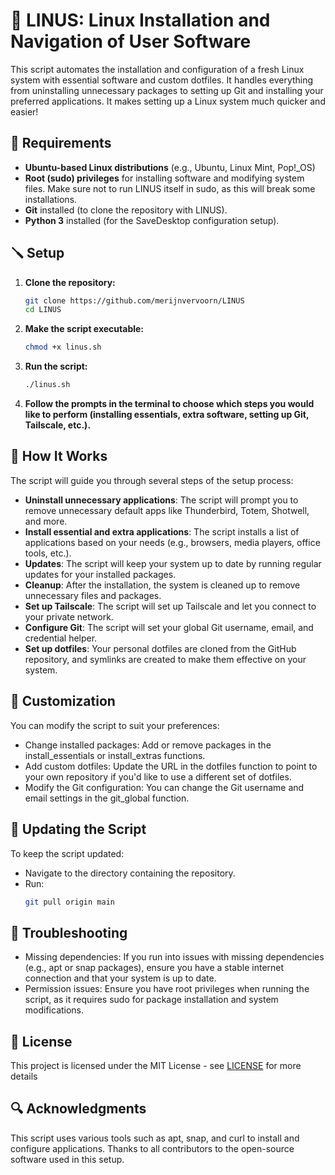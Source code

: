 # 🐧 LINUS: Linux Installation and Navigation of User Software

This script automates the installation and configuration of a fresh Linux system with essential software and custom dotfiles. It handles everything from uninstalling unnecessary packages to setting up Git and installing your preferred applications. It makes setting up a Linux system much quicker and easier!

## 🔩 Requirements

- **Ubuntu-based Linux distributions** (e.g., Ubuntu, Linux Mint, Pop!_OS)
- **Root (sudo) privileges** for installing software and modifying system files. Make sure not to run LINUS itself in sudo, as this will break some installations.
- **Git** installed (to clone the repository with LINUS).
- **Python 3** installed (for the SaveDesktop configuration setup).

## 🪛 Setup

1. **Clone the repository:**
   ```bash
   git clone https://github.com/merijnvervoorn/LINUS
   cd LINUS
   ```
2. **Make the script executable:**

    ```bash
   chmod +x linus.sh
    ```

4. **Run the script:**

    ```bash
   ./linus.sh
    ```

5. **Follow the prompts in the terminal to choose which steps you would like to perform (installing essentials, extra software, setting up Git, Tailscale, etc.).**

## 🔩 How It Works

The script will guide you through several steps of the setup process:
- **Uninstall unnecessary applications**: The script will prompt you to remove unnecessary default apps like Thunderbird, Totem, Shotwell, and more.
- **Install essential and extra applications**: The script installs a list of applications based on your needs (e.g., browsers, media players, office tools, etc.).
- **Updates**: The script will keep your system up to date by running regular updates for your installed packages.
- **Cleanup**: After the installation, the system is cleaned up to remove unnecessary files and packages.
- **Set up Tailscale**: The script will set up Tailscale and let you connect to your private network.
- **Configure Git**: The script will set your global Git username, email, and credential helper.
- **Set up dotfiles**: Your personal dotfiles are cloned from the GitHub repository, and symlinks are created to make them effective on your system.

## 🔨 Customization

You can modify the script to suit your preferences:

- Change installed packages: Add or remove packages in the install_essentials or install_extras functions.
- Add custom dotfiles: Update the URL in the dotfiles function to point to your own repository if you'd like to use a different set of dotfiles.
- Modify the Git configuration: You can change the Git username and email settings in the git_global function.

## 🔗 Updating the Script

To keep the script updated:

- Navigate to the directory containing the repository.
- Run:
    ```bash
    git pull origin main
    ```

## 🔬 Troubleshooting

- Missing dependencies: If you run into issues with missing dependencies (e.g., apt or snap packages), ensure you have a stable internet connection and that your system is up to date.
- Permission issues: Ensure you have root privileges when running the script, as it requires sudo for package installation and system modifications.

## 📜 License

This project is licensed under the MIT License - see [LICENSE](LICENSE) for more details

## 🔍 Acknowledgments

This script uses various tools such as apt, snap, and curl to install and configure applications.
Thanks to all contributors to the open-source software used in this setup.
